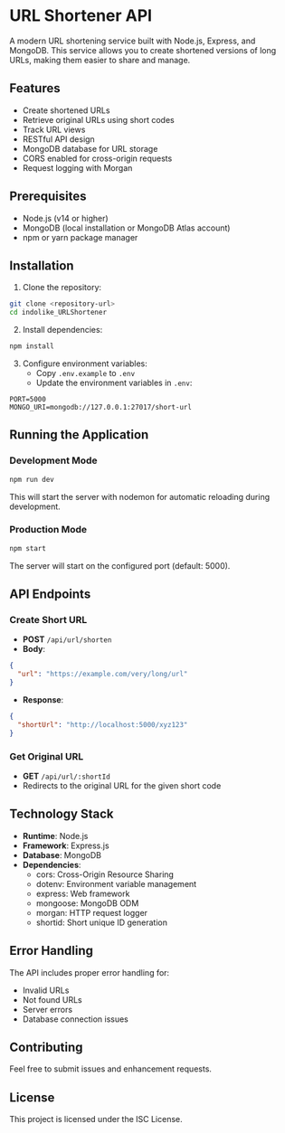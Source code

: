 # URL Shortener API

A modern URL shortening service built with Node.js, Express, and MongoDB. This service allows you to create shortened versions of long URLs, making them easier to share and manage.

## Features

- Create shortened URLs
- Retrieve original URLs using short codes
- Track URL views
- RESTful API design
- MongoDB database for URL storage
- CORS enabled for cross-origin requests
- Request logging with Morgan

## Prerequisites

- Node.js (v14 or higher)
- MongoDB (local installation or MongoDB Atlas account)
- npm or yarn package manager

## Installation

1. Clone the repository:

```bash
git clone <repository-url>
cd indolike_URLShortener
```

2. Install dependencies:

```bash
npm install
```

3. Configure environment variables:
   - Copy `.env.example` to `.env`
   - Update the environment variables in `.env`:

```
PORT=5000
MONGO_URI=mongodb://127.0.0.1:27017/short-url
```

## Running the Application

### Development Mode

```bash
npm run dev
```

This will start the server with nodemon for automatic reloading during development.

### Production Mode

```bash
npm start
```

The server will start on the configured port (default: 5000).

## API Endpoints

### Create Short URL

- **POST** `/api/url/shorten`
- **Body**:

```json
{
  "url": "https://example.com/very/long/url"
}
```

- **Response**:

```json
{
  "shortUrl": "http://localhost:5000/xyz123"
}
```

### Get Original URL

- **GET** `/api/url/:shortId`
- Redirects to the original URL for the given short code

## Technology Stack

- **Runtime**: Node.js
- **Framework**: Express.js
- **Database**: MongoDB
- **Dependencies**:
  - cors: Cross-Origin Resource Sharing
  - dotenv: Environment variable management
  - express: Web framework
  - mongoose: MongoDB ODM
  - morgan: HTTP request logger
  - shortid: Short unique ID generation

## Error Handling

The API includes proper error handling for:

- Invalid URLs
- Not found URLs
- Server errors
- Database connection issues

## Contributing

Feel free to submit issues and enhancement requests.

## License

This project is licensed under the ISC License.
